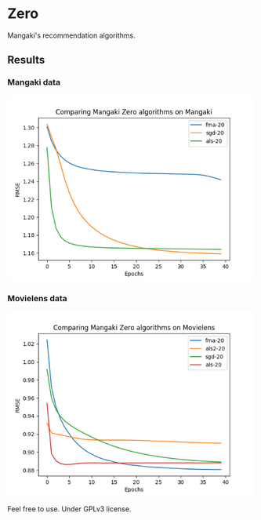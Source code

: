 # Zero

Mangaki's recommendation algorithms.

## Results

### Mangaki data

![Comparing on Mangaki](results/mangaki.png)

### Movielens data

![Comparing on Movielens](results/movielens.png)

Feel free to use. Under GPLv3 license.

